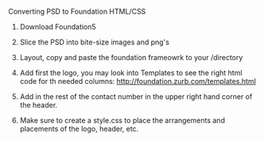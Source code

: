 Converting PSD to Foundation HTML/CSS

1) Download Foundation5
2) Slice the PSD into bite-size images and png's
3) Layout, copy and paste the foundation frameowrk to your /directory
4) Add first the logo, you may look into Templates to see the right html code for th needed columns: http://foundation.zurb.com/templates.html

5) Add in the rest of the contact number in the upper right hand corner of the header.
6) Make sure to create a style.css to place the arrangements and placements of the logo, header, etc. 
